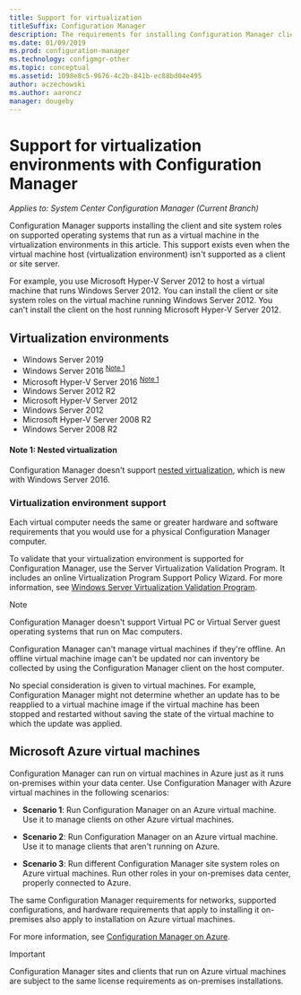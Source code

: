 ```yaml
---
title: Support for virtualization
titleSuffix: Configuration Manager
description: The requirements for installing Configuration Manager client and site system roles in a virtualization environment.
ms.date: 01/09/2019
ms.prod: configuration-manager
ms.technology: configmgr-other
ms.topic: conceptual
ms.assetid: 1098e8c5-9676-4c2b-841b-ec88bd04e495
author: aczechowski
ms.author: aaroncz
manager: dougeby
---
```


# Support for virtualization environments with Configuration Manager

*Applies to: System Center Configuration Manager (Current Branch)*

Configuration Manager supports installing the client and site system roles on supported operating systems that run as a virtual machine in the virtualization environments in this article. This support exists even when the virtual machine host (virtualization environment) isn't supported as a client or site server.  

For example, you use Microsoft Hyper-V Server 2012 to host a virtual machine that runs Windows Server 2012. You can install the client or site system roles on the virtual machine running Windows Server 2012. You can't install the client on the host running Microsoft Hyper-V Server 2012.  


## Virtualization environments

- Windows Server 2019  
- Windows Server 2016 <sup>[Note 1](#bkmk_note1)</sup>  
- Microsoft Hyper-V Server 2016 <sup>[Note 1](#bkmk_note1)</sup>  
- Windows Server 2012 R2  
- Microsoft Hyper-V Server 2012  
- Windows Server 2012  
- Microsoft Hyper-V Server 2008 R2  
- Windows Server 2008 R2  

#### <a name="bkmk_note1"></a> Note 1: Nested virtualization
Configuration Manager doesn't support [nested virtualization](https://docs.microsoft.com/windows-server/virtualization/hyper-v/What-s-new-in-Hyper-V-on-Windows#BKMK_nested), which is new with Windows Server 2016.


### Virtualization environment support

Each virtual computer needs the same or greater hardware and software requirements that you would use for a physical Configuration Manager computer.  

To validate that your virtualization environment is supported for Configuration Manager, use the Server Virtualization Validation Program. It includes an online Virtualization Program Support Policy Wizard. For more information, see [Windows Server Virtualization Validation Program](https://www.windowsservercatalog.com/svvp.aspx).  

> [!NOTE]  
> Configuration Manager doesn't support Virtual PC or Virtual Server guest operating systems that run on Mac computers.  

Configuration Manager can't manage virtual machines if they're offline. An offline virtual machine image can't be updated nor can inventory be collected by using the Configuration Manager client on the host computer.  

No special consideration is given to virtual machines. For example, Configuration Manager might not determine whether an update has to be reapplied to a virtual machine image if the virtual machine has been stopped and restarted without saving the state of the virtual machine to which the update was applied.  



##  <a name="bkmk_Azure"></a> Microsoft Azure virtual machines  

Configuration Manager can run on virtual machines in Azure just as it runs on-premises within your data center. Use Configuration Manager with Azure virtual machines in the following scenarios:  

- **Scenario 1**: Run Configuration Manager on an Azure virtual machine. Use it to manage clients on other Azure virtual machines.  

- **Scenario 2**: Run Configuration Manager on an Azure virtual machine. Use it to manage clients that aren't running on Azure.  

- **Scenario 3**: Run different Configuration Manager site system roles on Azure virtual machines. Run other roles in your on-premises data center, properly connected to Azure.  

The same Configuration Manager requirements for networks, supported configurations, and hardware requirements that apply to installing it on-premises also apply to installation on Azure virtual machines.  

For more information, see [Configuration Manager on Azure](/sccm/core/understand/configuration-manager-on-azure).

> [!IMPORTANT]  
> Configuration Manager sites and clients that run on Azure virtual machines are subject to the same license requirements as on-premises installations.  
